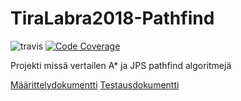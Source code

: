 # TiraLabra2018-Pathfind
![travis](https://travis-ci.org/ArkMus/TiraLabra2018-Pathfind.svg?branch=master)
[![Code Coverage](https://img.shields.io/codecov/c/github/ArkMus/TiraLabra2018-Pathfind/master.svg)](https://codecov.io/github/ArkMus/TiraLabra2018-Pathfind/)

Projekti missä vertailen A* ja JPS pathfind algoritmejä

[Määrittelydokumentti](https://github.com/ArkMus/TiraLabra2018-Pathfind/blob/master/dokumentaatio/m%C3%A4%C3%A4rittelydokumentti.md)
[Testausdokumentti](https://github.com/ArkMus/TiraLabra2018-Pathfind/blob/master/dokumentaatio/Testausdokumentti.md)

